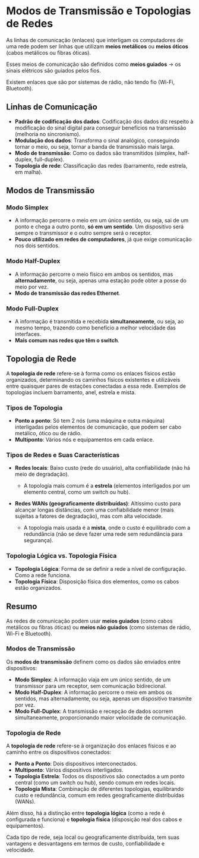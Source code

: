 # Modos de Transmissão e Topologias de Redes

As linhas de comunicação (enlaces) que interligam os computadores de uma rede podem ser linhas que utilizam **meios metálicos** ou **meios óticos** (cabos metálicos ou fibras óticas).

Esses meios de comunicação são definidos como **meios guiados** → os sinais elétricos são guiados pelos fios.

Existem enlaces que são por sistemas de rádio, não tendo fio (Wi-Fi, Bluetooth).

## Linhas de Comunicação
- **Padrão de codificação dos dados**: Codificação dos dados diz respeito à modificação do sinal digital para conseguir benefícios na transmissão (melhoria no sincronismo).
- **Modulação dos dados**: Transforma o sinal analógico, conseguindo tornar o meio, ou seja, tornar a banda de transmissão mais larga.
- **Modo de transmissão**: Como os dados são transmitidos (simplex, half-duplex, full-duplex).
- **Topologia de rede**: Classificação das redes (barramento, rede estrela, em malha).

## Modos de Transmissão

### Modo Simplex
- A informação percorre o meio em um único sentido, ou seja, sai de um ponto e chega a outro ponto, **só em um sentido**. Um dispositivo será sempre o transmissor e o outro sempre será o receptor.
- **Pouco utilizado em redes de computadores**, já que exige comunicação nos dois sentidos.

### Modo Half-Duplex
- A informação percorre o meio físico em ambos os sentidos, mas **alternadamente**, ou seja, apenas uma estação pode obter a posse do meio por vez.
- **Modo de transmissão das redes Ethernet**.

### Modo Full-Duplex
- A informação é transmitida e recebida **simultaneamente**, ou seja, ao mesmo tempo, trazendo como benefício a melhor velocidade das interfaces.
- **Mais comum nas redes que têm o switch**.

## Topologia de Rede

A **topologia de rede** refere-se à forma como os enlaces físicos estão organizados, determinando os caminhos físicos existentes e utilizáveis entre quaisquer pares de estações conectadas a essa rede. Exemplos de topologias incluem barramento, anel, estrela e mista.

### Tipos de Topologia
- **Ponto a ponto**: Só tem 2 nós (uma máquina e outra máquina) interligadas pelos elementos de comunicação, que podem ser cabo metálico, ótico ou de rádio.
- **Multiponto**: Vários nós e equipamentos em cada enlace.

### Tipos de Redes e Suas Características
- **Redes locais**: Baixo custo (rede do usuário), alta confiabilidade (não há meio de degradação).
  - A topologia mais comum é a **estrela** (elementos interligados por um elemento central, como um switch ou hub).
  
- **Redes WANs (geograficamente distribuídas)**: Altíssimo custo para alcançar longas distâncias, com uma confiabilidade menor (mais sujeitas a fatores de degradação), mas com alta velocidade.
  - A topologia mais usada é a **mista**, onde o custo é equilibrado com a redundância (não se deve fazer uma rede sem redundância para segurança).

### Topologia Lógica vs. Topologia Física
- **Topologia Lógica**: Forma de se definir a rede a nível de configuração. Como a rede funciona.
- **Topologia Física**: Disposição física dos elementos, como os cabos estão organizados.

## Resumo

As redes de comunicação podem usar **meios guiados** (como cabos metálicos ou fibras óticas) ou **meios não guiados** (como sistemas de rádio, Wi-Fi e Bluetooth).

### Modos de Transmissão
Os **modos de transmissão** definem como os dados são enviados entre dispositivos:

- **Modo Simplex**: A informação viaja em um único sentido, de um transmissor para um receptor, sem comunicação bidirecional.
- **Modo Half-Duplex**: A informação percorre o meio em ambos os sentidos, mas alternadamente, ou seja, apenas um dispositivo transmite por vez.
- **Modo Full-Duplex**: A transmissão e recepção de dados ocorrem simultaneamente, proporcionando maior velocidade de comunicação.

### Topologia de Rede
A **topologia de rede** refere-se à organização dos enlaces físicos e ao caminho entre os dispositivos conectados:

- **Ponto a Ponto**: Dois dispositivos interconectados.
- **Multiponto**: Vários dispositivos interligados.
- **Topologia Estrela**: Todos os dispositivos são conectados a um ponto central (como um switch ou hub), sendo comum em redes locais.
- **Topologia Mista**: Combinação de diferentes topologias, equilibrando custo e redundância, comum em redes geograficamente distribuídas (WANs).

Além disso, há a distinção entre **topologia lógica** (como a rede é configurada e funciona) e **topologia física** (disposição real dos cabos e equipamentos).

Cada tipo de rede, seja local ou geograficamente distribuída, tem suas vantagens e desvantagens em termos de custo, confiabilidade e velocidade.
